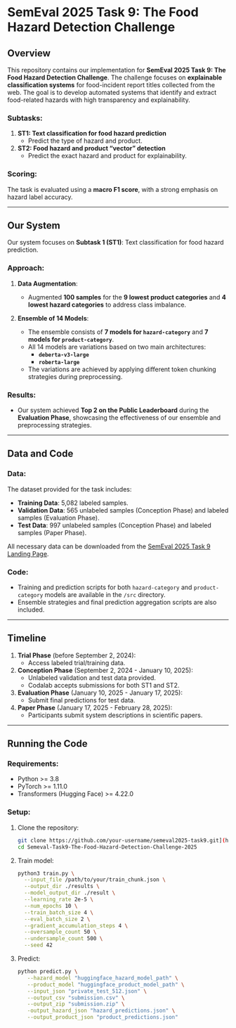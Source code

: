 # SemEval 2025 Task 9: The Food Hazard Detection Challenge

## Overview
This repository contains our implementation for **SemEval 2025 Task 9: The Food Hazard Detection Challenge**. The challenge focuses on **explainable classification systems** for food-incident report titles collected from the web. The goal is to develop automated systems that identify and extract food-related hazards with high transparency and explainability.

### Subtasks:
1. **ST1: Text classification for food hazard prediction**
   - Predict the type of hazard and product.
2. **ST2: Food hazard and product “vector” detection**
   - Predict the exact hazard and product for explainability.

### Scoring:
The task is evaluated using a **macro F1 score**, with a strong emphasis on hazard label accuracy.

---

## Our System

Our system focuses on **Subtask 1 (ST1)**: Text classification for food hazard prediction.

### Approach:
1. **Data Augmentation**:
   - Augmented **100 samples** for the **9 lowest product categories** and **4 lowest hazard categories** to address class imbalance.

2. **Ensemble of 14 Models**:
   - The ensemble consists of **7 models for `hazard-category`** and **7 models for `product-category`**.
   - All 14 models are variations based on two main architectures:
     - **`deberta-v3-large`**
     - **`roberta-large`**
   - The variations are achieved by applying different token chunking strategies during preprocessing.  

### Results:
- Our system achieved **Top 2 on the Public Leaderboard** during the **Evaluation Phase**, showcasing the effectiveness of our ensemble and preprocessing strategies.

---

## Data and Code

### Data:
The dataset provided for the task includes:
- **Training Data**: 5,082 labeled samples.
- **Validation Data**: 565 unlabeled samples (Conception Phase) and labeled samples (Evaluation Phase).
- **Test Data**: 997 unlabeled samples (Conception Phase) and labeled samples (Paper Phase).

All necessary data can be downloaded from the [SemEval 2025 Task 9 Landing Page](https://semeval2025.org/task9).

### Code:
- Training and prediction scripts for both `hazard-category` and `product-category` models are available in the `/src` directory.
- Ensemble strategies and final prediction aggregation scripts are also included.

---

## Timeline

1. **Trial Phase** (before September 2, 2024):
   - Access labeled trial/training data.
2. **Conception Phase** (September 2, 2024 - January 10, 2025):
   - Unlabeled validation and test data provided.
   - Codalab accepts submissions for both ST1 and ST2.
3. **Evaluation Phase** (January 10, 2025 - January 17, 2025):
   - Submit final predictions for test data.
4. **Paper Phase** (January 17, 2025 - February 28, 2025):
   - Participants submit system descriptions in scientific papers.

---

## Running the Code

### Requirements:
- Python >= 3.8
- PyTorch >= 1.11.0
- Transformers (Hugging Face) >= 4.22.0

### Setup:
1. Clone the repository:
   ```bash
   git clone https://github.com/your-username/semeval2025-task9.git](https://github.com/Zhennor/Semeval-Task9-The-Food-Hazard-Detection-Challenge-2025
   cd Semeval-Task9-The-Food-Hazard-Detection-Challenge-2025
2. Train model:
   ```bash
   python3 train.py \
     --input_file /path/to/your/train_chunk.json \
     --output_dir ./results \
     --model_output_dir ./result \
     --learning_rate 2e-5 \
     --num_epochs 10 \
     --train_batch_size 4 \
     --eval_batch_size 2 \
     --gradient_accumulation_steps 4 \
     --oversample_count 50 \
     --undersample_count 500 \
     --seed 42
3. Predict:
   ```bash
   python predict.py \
      --hazard_model "huggingface_hazard_model_path" \
      --product_model "huggingface_product_model_path" \
      --input_json "private_test_512.json" \
      --output_csv "submission.csv" \
      --output_zip "submission.zip" \
      -output_hazard_json "hazard_predictions.json" \
      --output_product_json "product_predictions.json"
   
